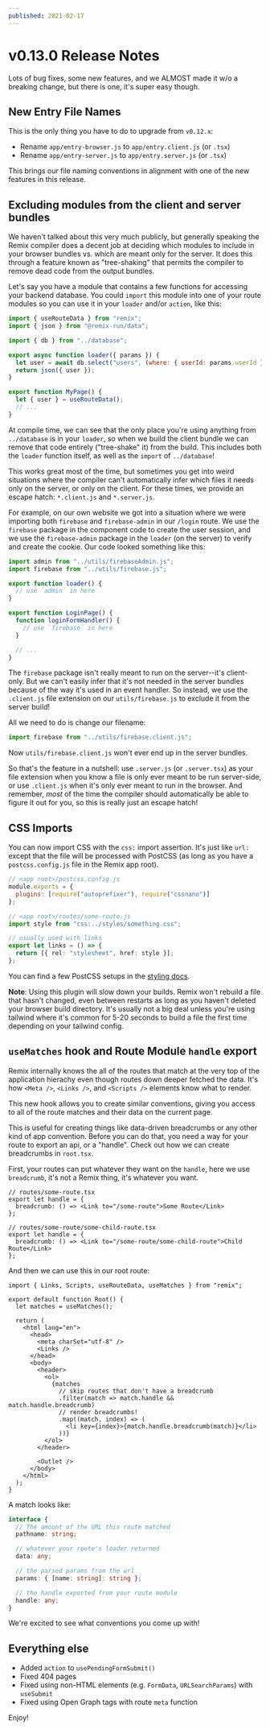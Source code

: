 ```yaml
---
published: 2021-02-17
---
```


# v0.13.0 Release Notes

Lots of bug fixes, some new features, and we ALMOST made it w/o a breaking change, but there is one, it's super easy though.

## New Entry File Names

This is the only thing you have to do to upgrade from `v0.12.x`:

- Rename `app/entry-browser.js` to `app/entry.client.js` (or `.tsx`)
- Rename `app/entry-server.js` to `app/entry.server.js` (or `.tsx`)

This brings our file naming conventions in alignment with one of the new features in this release.

## Excluding modules from the client and server bundles

We haven't talked about this very much publicly, but generally speaking the Remix compiler does a decent job at deciding which modules to include in your browser bundles vs. which are meant only for the server. It does this through a feature known as "tree-shaking" that permits the compiler to remove dead code from the output bundles.

Let's say you have a module that contains a few functions for accessing your backend database. You could `import` this module into one of your route modules so you can use it in your `loader` and/or `action`, like this:

```js
import { useRouteData } from "remix";
import { json } from "@remix-run/data";

import { db } from "../database";

export async function loader({ params }) {
  let user = await db.select("users", (where: { userId: params.userId }));
  return json({ user });
}

export function MyPage() {
  let { user } = useRouteData();
  // ...
}
```

At compile time, we can see that the only place you're using anything from `../database` is in your `loader`, so when we build the client bundle we can remove that code entirely ("tree-shake" it) from the build. This includes both the `loader` function itself, as well as the `import` of `../database`!

This works great most of the time, but sometimes you get into weird situations where the compiler can't automatically infer which files it needs only on the server, or only on the client. For these times, we provide an escape hatch: `*.client.js` and `*.server.js`.

For example, on our own website we got into a situation where we were importing both `firebase` and `firebase-admin` in our `/login` route. We use the `firebase` package in the component code to create the user session, and we use the `firebase-admin` package in the `loader` (on the server) to verify and create the cookie. Our code looked something like this:

```js
import admin from "../utils/firebaseAdmin.js";
import firebase from "../utils/firebase.js";

export function loader() {
  // use `admin` in here
}

export function LoginPage() {
  function loginFormHandler() {
    // use `firebase` in here
  }

  // ...
}
```

The `firebase` package isn't really meant to run on the server--it's client-only. But we can't easily infer that it's not needed in the server bundles because of the way it's used in an event handler. So instead, we use the `.client.js` file extension on our `utils/firebase.js` to exclude it from the server build!

All we need to do is change our filename:

```js
import firebase from "../utils/firebase.client.js";
```

Now `utils/firebase.client.js` won't ever end up in the server bundles.

So that's the feature in a nutshell: use `.server.js` (or `.server.tsx`) as your file extension when you know a file is only ever meant to be run server-side, or use `.client.js` when it's only ever meant to run in the browser. And remember, _most_ of the time the compiler should automatically be able to figure it out for you, so this is really just an escape hatch!

## CSS Imports

You can now import CSS with the `css:` import assertion. It's just like `url:` except that the file will be processed with PostCSS (as long as you have a `postcss.config.js` file in the Remix app root).

```js
// <app root>/postcss.config.js
module.exports = {
  plugins: [require("autoprefixer"), require("cssnano")]
};
```

```ts
// <app root>/routes/some-route.js
import style from "css:../styles/something.css";

// usually used with links
export let links = () => {
  return [{ rel: "stylesheet", href: style }];
};
```

You can find a few PostCSS setups in the [styling docs](https://remix.run/dashboard/docs/styling).

**Note**: Using this plugin will slow down your builds. Remix won't rebuild a file that hasn't changed, even between restarts as long as you haven't deleted your browser build directory. It's usually not a big deal unless you're using tailwind where it's common for 5-20 seconds to build a file the first time depending on your tailwind config.

## `useMatches` hook and Route Module `handle` export

Remix internally knows the all of the routes that match at the very top of the application hierachy even though routes down deeper fetched the data. It's how `<Meta />`, `<Links />`, and `<Scripts />` elements know what to render.

This new hook allows you to create similar conventions, giving you access to all of the route matches and their data on the current page.

This is useful for creating things like data-driven breadcrumbs or any other kind of app convention. Before you can do that, you need a way for your route to export an api, or a "handle". Check out how we can create breadcrumbs in `root.tsx`.

First, your routes can put whatever they want on the `handle`, here we use `breadcrumb`, it's not a Remix thing, it's whatever you want.

```tsx
// routes/some-route.tsx
export let handle = {
  breadcrumb: () => <Link to="/some-route">Some Route</Link>
};
```

```tsx
// routes/some-route/some-child-route.tsx
export let handle = {
  breadcrumb: () => <Link to="/some-route/some-child-route">Child Route</Link>
};
```

And then we can use this in our root route:

```tsx
import { Links, Scripts, useRouteData, useMatches } from "remix";

export default function Root() {
  let matches = useMatches();

  return (
    <html lang="en">
      <head>
        <meta charSet="utf-8" />
        <Links />
      </head>
      <body>
        <header>
          <ol>
            {matches
              // skip routes that don't have a breadcrumb
              .filter(match => match.handle && match.handle.breadcrumb)
              // render breadcrumbs!
              .map((match, index) => (
                <li key={index}>{match.handle.breadcrumb(match)}</li>
              ))}
          </ol>
        </header>

        <Outlet />
      </body>
    </html>
  );
}
```

A match looks like:

```ts
interface {
  // The amount of the URL this route matched
  pathname: string;

  // whatever your route's loader returned
  data: any;

  // the parsed params from the url
  params: { [name: string]: string };

  // the handle exported from your route module
  handle: any;
}
```

We're excited to see what conventions you come up with!

## Everything else

- Added `action` to `usePendingFormSubmit()`
- Fixed 404 pages
- Fixed using non-HTML elements (e.g. `FormData`, `URLSearchParams`) with `useSubmit`
- Fixed using Open Graph tags with route `meta` function

Enjoy!
